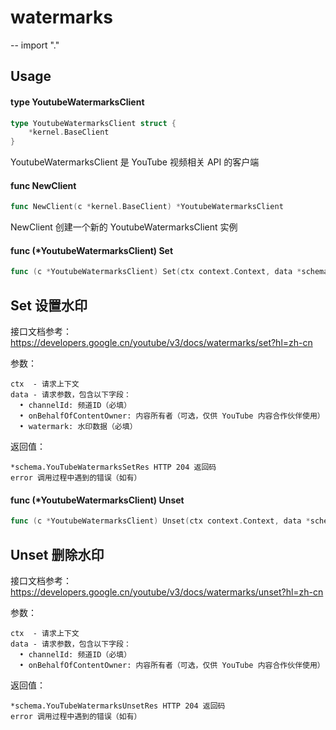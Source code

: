 # watermarks
--
    import "."


## Usage

#### type YoutubeWatermarksClient

```go
type YoutubeWatermarksClient struct {
	*kernel.BaseClient
}
```

YoutubeWatermarksClient 是 YouTube 视频相关 API 的客户端

#### func  NewClient

```go
func NewClient(c *kernel.BaseClient) *YoutubeWatermarksClient
```
NewClient 创建一个新的 YoutubeWatermarksClient 实例

#### func (*YoutubeWatermarksClient) Set

```go
func (c *YoutubeWatermarksClient) Set(ctx context.Context, data *schema.YouTubeWatermarksSetReq) (*schema.YouTubeWatermarksSetRes, error)
```
## Set 设置水印

接口文档参考： https://developers.google.cn/youtube/v3/docs/watermarks/set?hl=zh-cn

参数：

    ctx  - 请求上下文
    data - 请求参数，包含以下字段：
      • channelId: 频道ID（必填）
      • onBehalfOfContentOwner: 内容所有者（可选，仅供 YouTube 内容合作伙伴使用）
      • watermark: 水印数据（必填）

返回值：

    *schema.YouTubeWatermarksSetRes HTTP 204 返回码
    error 调用过程中遇到的错误（如有）

#### func (*YoutubeWatermarksClient) Unset

```go
func (c *YoutubeWatermarksClient) Unset(ctx context.Context, data *schema.YouTubeWatermarksUnsetReq) (*schema.YouTubeWatermarksUnsetRes, error)
```
## Unset 删除水印

接口文档参考： https://developers.google.cn/youtube/v3/docs/watermarks/unset?hl=zh-cn

参数：

    ctx  - 请求上下文
    data - 请求参数，包含以下字段：
      • channelId: 频道ID（必填）
      • onBehalfOfContentOwner: 内容所有者（可选，仅供 YouTube 内容合作伙伴使用）

返回值：

    *schema.YouTubeWatermarksUnsetRes HTTP 204 返回码
    error 调用过程中遇到的错误（如有）
